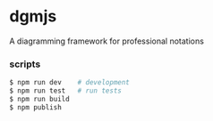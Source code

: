 # dgmjs
A diagramming framework for professional notations


### scripts

```sh
$ npm run dev    # development
$ npm run test   # run tests
$ npm run build
$ npm publish
```

